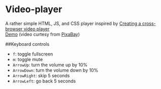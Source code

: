# Video-player
A rather simple HTML, JS, and CSS player inspired by [Creating a cross-browser video player](https://developer.mozilla.org/en-US/docs/Web/Guide/Audio_and_video_delivery/cross_browser_video_player)   
[Demo](https://ft-video-player.netlify.com/) (video curtesy from [PixaBay](https://pixabay.com/))


##Keyboard controls  


  * `f`: toggle fullscreen
  * `m`: toggle mute
  * `ArrowUp`: turn the volume up by 10% 
  * `ArrowDown`: turn the volume down by 10% 
  * `ArrowRight`: skip 5 seconds
  * `ArrowLeft`: go back 5 seconds